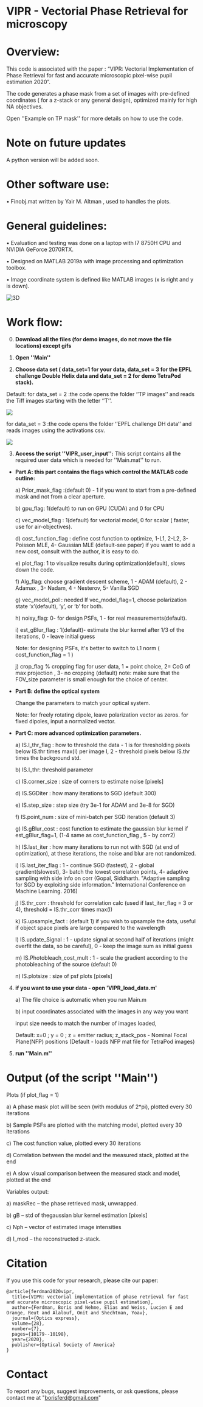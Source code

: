 # VIPR - Vectorial Phase Retrieval for microscopy

# Overview: 

This code is associated with the paper : “VIPR: Vectorial Implementation of Phase Retrieval for fast and accurate microscopic pixel-wise pupil estimation 2020”.

The code generates a phase mask from a set of images with pre-defined coordinates ( for a z-stack or any general design), optimized mainly for high NA objectives. 

Open ''Example on TP mask'' for more details on how to use the code. 

# Note on future updates 

A python version will be added soon. 

# Other software use:

•	Finobj.mat written by Yair M. Altman , used to handles the plots. 

# General guidelines: 
        
•	Evaluation and testing was done on a laptop with I7 8750H CPU and NVIDIA GeForce 2070RTX.

•       Designed on MATLAB 2019a with image processing and optimization toolbox. 

•	Image coordinate system is defined like MATLAB images (x is right and y is down). 

![3D](coords.jpg)

# Work flow:

0) **Download all the files (for demo images, do not move the file locations) except gifs**

1) **Open ''Main''**

2) **Choose data set ( data_set=1 for your data, data_set = 3 for the EPFL challenge Double Helix data and data_set = 2 for demo              TetraPod stack).**

Default: for data_set = 2 :the code opens the folder ‘’TP images’’ and reads the Tiff images starting with the letter ‘’T’’.

![](gifs/TP_PSF.gif)

for data_set = 3 :the code opens the folder ‘’EPFL challenge DH data’’ and reads images using the activations csv.
        
![](gifs/DH_PSF.gif)
     
3)  **Access the script ''VIPR_user_input'':**
    This script contains all the required user data which is needed for ''Main.mat'' to run.

* **Part A: this part contains the flags which control the MATLAB code outline:**

    a)	Prior_mask_flag :(default 0) - 1 if you want to start from a pre-defined mask and not from a clear aperture. 

    b)	gpu_flag: 1(default) to run on GPU (CUDA) and 0 for CPU

    c)	vec_model_flag : 1(default) for vectorial model, 0 for scalar ( faster, use for air-objectives).

    d)	cost_function_flag : define cost function to optimize, 1-L1, 2-L2, 3- Poisson MLE, 4- Gaussian MLE (default-see paper) 
        if you want to add a new cost, consult with the author, it is easy to do.

    e)	plot_flag: 1 to visualize results during optimization(default), slows down the code.
    
    f)	Alg_flag: choose gradient descent scheme,  1 - ADAM (default), 2 - Adamax , 3- Nadam, 4 - Nesterov, 5- Vanilla SGD

    g)	vec_model_pol : needed If vec_model_flag=1, choose polarization state ‘x’(default), ‘y’, or ‘b’ for both. 

    h)	noisy_flag: 0- for design PSFs, 1 - for real measurements(default).
    
    i)	est_gBlur_flag : 1(default)- estimate the blur kernel after 1/3 of the iterations, 0 - leave initial guess

    Note: for designing PSFs, it's better to switch to L1 norm ( cost_function_flag = 1 )
    
    j) crop_flag % cropping flag for user data, 1 = point choice, 2= CoG of max projection , 3- no cropping (default)
    note: make sure that the FOV_size parameter is small enough for the choice of center.

* **Part B: define the optical system** 

    Change the parameters to match your optical system.

    Note: for freely rotating dipole, leave polarization vector as zeros. 
          for fixed dipoles, input a normalized vector. 

* **Part C: more advanced optimization parameters.** 

    a)	IS.I_thr_flag : how to  threshold the data - 1 is for thresholding pixels below IS.thr times max(I) per image I, 2 - threshold pixels below IS.thr times the background std.

    b)	IS.I_thr: threshold parameter

    c)	IS.corner_size : size of corners to  estimate noise [pixels]

    d)	IS.SGDiter : how  many iterations to SGD (default 300)

    e)	IS.step_size : step  size (try 3e-1 for ADAM and 3e-8 for SGD)

    f)	IS.point_num : size of mini-batch per SGD iteration (default 3)

    g)	IS.gBlur_cost : cost function  to estimate the gaussian blur kernel if est_gBlur_flag=1, (1-4 same as cost_function_flag , 5 -           by corr2)

    h)	IS.last_iter : how many iterations  to run not with SGD (at end of optimization), at these iterations, the noise and blur are           not randomized. 

    i)	IS.last_iter_flag : 1 - continue SGD (fastest), 2 - global gradient(slowest), 3- batch the lowest correlation points, 4-                 adaptive sampling with side info on corr (Gopal, Siddharth. "Adaptive sampling for SGD by exploiting side information."                 International Conference on Machine Learning. 2016)

    j)	IS.thr_corr : threshold for correlation calc (used if last_iter_flag = 3 or 4), threshold = IS.thr_corr times max(I)

    k)	IS.upsample_fact : (default 1) if you wish to upsample the data, useful if object space pixels are large compared to the               wavelength
        
    l)	IS.update_Signal : 1 - update signal at second half of iterations (might overfit the data, so be careful), 0 - keep the image sum as initial guess
    
    m)  IS.Photobleach_cost_mult : 1 - scale the gradient according to the photobleaching of the source (default 0)

    n)  IS.plotsize : size of psf plots [pixels]

4) **if you want to use your data - open 'VIPR_load_data.m'**

    a) The file choice is automatic when you run Main.m
    
    b) input coordinates associated with the images in any way you want
    
    input size needs to match the number of images loaded,
    
    Default: x=0 ; y = 0 ; z = emitter radius; z_stack_pos - Nominal Focal Plane(NFP) positions (Default - loads NFP mat file for                    TetraPod images)

5) **run ''Main.m''**

# Output (of the script ''Main'')

Plots (if plot_flag = 1)

a)	A phase mask plot will be seen (with modulus of 2*pi), plotted every 30 iterations

b)	Sample PSFs are plotted with the matching model, plotted every 30 iterations

c)	The cost function value, plotted every 30 iterations

d)	Correlation between the model and the measured stack, plotted at the end

e)	A slow visual comparison between the measured stack and model, plotted at the end


Variables output:

a)	maskRec – the phase retrieved mask, unwrapped. 

b)	gB – std of thegaussian blur kernel estimation [pixels]

c)	Nph – vector of estimated image intensities 

d)	I_mod – the reconstructed z-stack.


# Citation

If you use this code for your research, please cite our paper:
```
@article{ferdman2020vipr,
  title={VIPR: vectorial implementation of phase retrieval for fast and accurate microscopic pixel-wise pupil estimation},
  author={Ferdman, Boris and Nehme, Elias and Weiss, Lucien E and Orange, Reut and Alalouf, Onit and Shechtman, Yoav},
  journal={Optics express},
  volume={28},
  number={7},
  pages={10179--10198},
  year={2020},
  publisher={Optical Society of America}
}
```

# Contact

To report any bugs, suggest improvements, or ask questions, please contact me at "borisferd@gmail.com"
 





